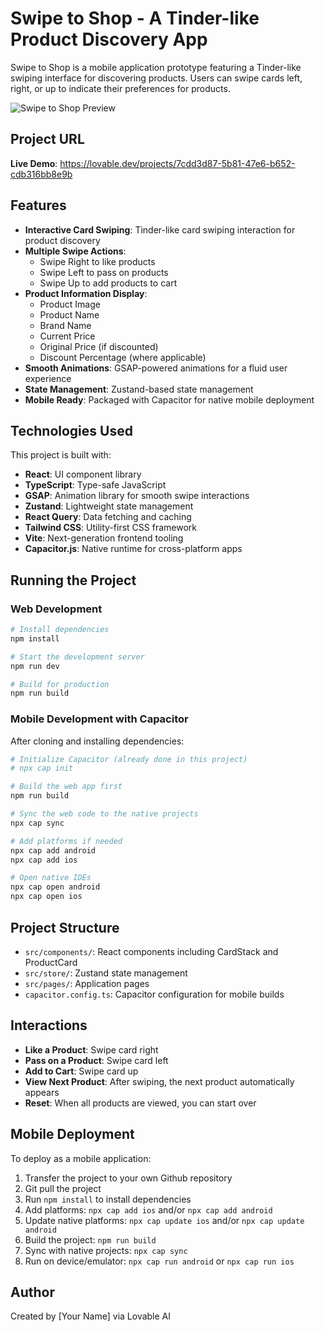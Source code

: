 # Swipe to Shop - A Tinder-like Product Discovery App

Swipe to Shop is a mobile application prototype featuring a Tinder-like swiping interface for discovering products. Users can swipe cards left, right, or up to indicate their preferences for products.

![Swipe to Shop Preview](https://lovable.dev/projects/7cdd3d87-5b81-47e6-b652-cdb316bb8e9b/preview.png)

## Project URL

**Live Demo**: https://lovable.dev/projects/7cdd3d87-5b81-47e6-b652-cdb316bb8e9b

## Features

- **Interactive Card Swiping**: Tinder-like card swiping interaction for product discovery
- **Multiple Swipe Actions**: 
  - Swipe Right to like products
  - Swipe Left to pass on products
  - Swipe Up to add products to cart
- **Product Information Display**:
  - Product Image
  - Product Name
  - Brand Name
  - Current Price
  - Original Price (if discounted)
  - Discount Percentage (where applicable)
- **Smooth Animations**: GSAP-powered animations for a fluid user experience
- **State Management**: Zustand-based state management
- **Mobile Ready**: Packaged with Capacitor for native mobile deployment

## Technologies Used

This project is built with:
- **React**: UI component library
- **TypeScript**: Type-safe JavaScript
- **GSAP**: Animation library for smooth swipe interactions
- **Zustand**: Lightweight state management
- **React Query**: Data fetching and caching
- **Tailwind CSS**: Utility-first CSS framework
- **Vite**: Next-generation frontend tooling
- **Capacitor.js**: Native runtime for cross-platform apps

## Running the Project

### Web Development

```sh
# Install dependencies
npm install

# Start the development server
npm run dev

# Build for production
npm run build
```

### Mobile Development with Capacitor

After cloning and installing dependencies:

```sh
# Initialize Capacitor (already done in this project)
# npx cap init

# Build the web app first
npm run build

# Sync the web code to the native projects
npx cap sync

# Add platforms if needed
npx cap add android
npx cap add ios

# Open native IDEs
npx cap open android
npx cap open ios
```

## Project Structure

- `src/components/`: React components including CardStack and ProductCard
- `src/store/`: Zustand state management
- `src/pages/`: Application pages
- `capacitor.config.ts`: Capacitor configuration for mobile builds

## Interactions

- **Like a Product**: Swipe card right
- **Pass on a Product**: Swipe card left
- **Add to Cart**: Swipe card up
- **View Next Product**: After swiping, the next product automatically appears
- **Reset**: When all products are viewed, you can start over

## Mobile Deployment

To deploy as a mobile application:
1. Transfer the project to your own Github repository
2. Git pull the project
3. Run `npm install` to install dependencies
4. Add platforms: `npx cap add ios` and/or `npx cap add android`
5. Update native platforms: `npx cap update ios` and/or `npx cap update android`
6. Build the project: `npm run build`
7. Sync with native projects: `npx cap sync`
8. Run on device/emulator: `npx cap run android` or `npx cap run ios`

## Author

Created by [Your Name] via Lovable AI
